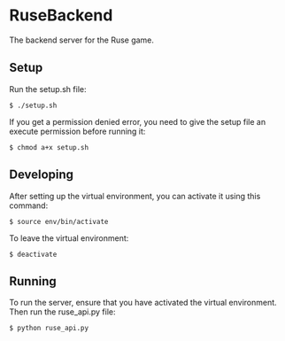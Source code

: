 # RuseBackend
The backend server for the Ruse game.

## Setup
Run the setup.sh file:

`$ ./setup.sh`

If you get a permission denied error, you need to give the setup file an execute permission before running it:

`$ chmod a+x setup.sh`

## Developing
After setting up the virtual environment, you can activate it using this command:

`$ source env/bin/activate`

To leave the virtual environment:

`$ deactivate`

## Running
To run the server, ensure that you have activated the virtual environment. Then run the ruse_api.py file:

`$ python ruse_api.py`
